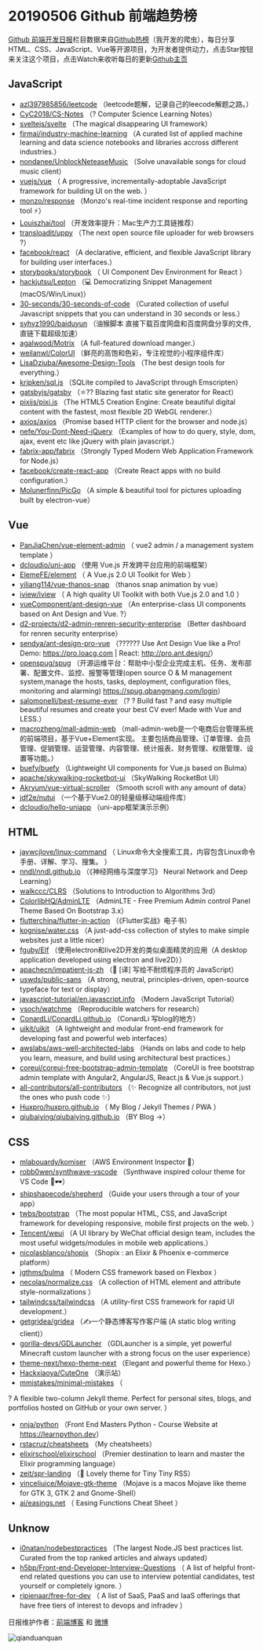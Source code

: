 # 20190506 Github 前端趋势榜

[Github 前端开发日报](https://qdkfweb.cn/c/news)栏目数据来自[Github热榜](https://github.qdkfweb.cn/)（我开发的爬虫），每日分享HTML、CSS、JavaScript、Vue等开源项目，为开发者提供动力，点击Star按钮来关注这个项目，点击Watch来收听每日的更新[Github主页](https://github.com/kujian/githubTrending)
## JavaScript

* [azl397985856/leetcode](https://github.com/azl397985856/leetcode) （leetcode题解，记录自己的leecode解题之路。）
* [CyC2018/CS-Notes](https://github.com/CyC2018/CS-Notes) （? Computer Science Learning Notes）
* [sveltejs/svelte](https://github.com/sveltejs/svelte) （The magical disappearing UI framework）
* [firmai/industry-machine-learning](https://github.com/firmai/industry-machine-learning) （A curated list of applied machine learning and data science notebooks and libraries accross different industries.）
* [nondanee/UnblockNeteaseMusic](https://github.com/nondanee/UnblockNeteaseMusic) （Solve unavailable songs for cloud music client）
* [vuejs/vue](https://github.com/vuejs/vue) （
        A progressive, incrementally-adoptable JavaScript framework for building UI on the web.
      ）
* [monzo/response](https://github.com/monzo/response) （Monzo's real-time incident response and reporting tool ⚡️）
* [Louiszhai/tool](https://github.com/Louiszhai/tool) （开发效率提升：Mac生产力工具链推荐）
* [transloadit/uppy](https://github.com/transloadit/uppy) （The next open source file uploader for web browsers ?）
* [facebook/react](https://github.com/facebook/react) （A declarative, efficient, and flexible JavaScript library for building user interfaces.）
* [storybooks/storybook](https://github.com/storybooks/storybook) （
        UI Component Dev Environment for React
      ）
* [hackjutsu/Lepton](https://github.com/hackjutsu/Lepton) （&#x1f4bb; Democratizing Snippet Management (macOS/Win/Linux)）
* [30-seconds/30-seconds-of-code](https://github.com/30-seconds/30-seconds-of-code) （Curated collection of useful Javascript snippets that you can understand in 30 seconds or less.）
* [syhyz1990/baiduyun](https://github.com/syhyz1990/baiduyun) （油猴脚本 直接下载百度网盘和百度网盘分享的文件,直链下载超级加速）
* [agalwood/Motrix](https://github.com/agalwood/Motrix) （A full-featured download manger.）
* [weilanwl/ColorUI](https://github.com/weilanwl/ColorUI) （鲜亮的高饱和色彩，专注视觉的小程序组件库）
* [LisaDziuba/Awesome-Design-Tools](https://github.com/LisaDziuba/Awesome-Design-Tools) （The best design tools for everything.）
* [kripken/sql.js](https://github.com/kripken/sql.js) （SQLite compiled to JavaScript through Emscripten）
* [gatsbyjs/gatsby](https://github.com/gatsbyjs/gatsby) （⚛️?? Blazing fast static site generator for React）
* [pixijs/pixi.js](https://github.com/pixijs/pixi.js) （The HTML5 Creation Engine: Create beautiful digital content with the fastest, most flexible 2D WebGL renderer.）
* [axios/axios](https://github.com/axios/axios) （Promise based HTTP client for the browser and node.js）
* [nefe/You-Dont-Need-jQuery](https://github.com/nefe/You-Dont-Need-jQuery) （Examples of how to do query, style, dom, ajax, event etc like jQuery with plain javascript.）
* [fabrix-app/fabrix](https://github.com/fabrix-app/fabrix) （Strongly Typed Modern Web Application Framework for Node.js）
* [facebook/create-react-app](https://github.com/facebook/create-react-app) （Create React apps with no build configuration.）
* [Molunerfinn/PicGo](https://github.com/Molunerfinn/PicGo) （A simple &amp; beautiful tool for pictures uploading built by electron-vue）

## Vue

* [PanJiaChen/vue-element-admin](https://github.com/PanJiaChen/vue-element-admin) （
        vue2 admin / a management system template
      ）
* [dcloudio/uni-app](https://github.com/dcloudio/uni-app) （使用 Vue.js 开发跨平台应用的前端框架）
* [ElemeFE/element](https://github.com/ElemeFE/element) （
        A Vue.js 2.0 UI Toolkit for Web
      ）
* [yiliang114/vue-thanos-snap](https://github.com/yiliang114/vue-thanos-snap) （thanos snap animation by vue）
* [iview/iview](https://github.com/iview/iview) （
        A high quality UI Toolkit with both Vue.js 2.0 and 1.0
      ）
* [vueComponent/ant-design-vue](https://github.com/vueComponent/ant-design-vue) （An enterprise-class UI components based on Ant Design and Vue. ?）
* [d2-projects/d2-admin-renren-security-enterprise](https://github.com/d2-projects/d2-admin-renren-security-enterprise) （Better dashboard for renren security enterprise）
* [sendya/ant-design-pro-vue](https://github.com/sendya/ant-design-pro-vue) （??‍???‍? Use Ant Design Vue like a Pro! Demo: <a href="https://pro.loacg.com" rel="nofollow">https://pro.loacg.com</a> | React: <a href="http://pro.ant.design/" rel="nofollow">http://pro.ant.design/</a>）
* [openspug/spug](https://github.com/openspug/spug) （开源运维平台：帮助中小型企业完成主机、任务、发布部署、配置文件、监控、报警等管理(open source O &amp; M management system,manage the hosts, tasks, deployment, configuration files, monitoring and alarming) <a href="https://spug.qbangmang.com/login" rel="nofollow">https://spug.qbangmang.com/login</a>）
* [salomonelli/best-resume-ever](https://github.com/salomonelli/best-resume-ever) （? ? Build fast ? and easy multiple beautiful resumes and create your best CV ever! Made with Vue and LESS.）
* [macrozheng/mall-admin-web](https://github.com/macrozheng/mall-admin-web) （mall-admin-web是一个电商后台管理系统的前端项目，基于Vue+Element实现。 主要包括商品管理、订单管理、会员管理、促销管理、运营管理、内容管理、统计报表、财务管理、权限管理、设置等功能。）
* [buefy/buefy](https://github.com/buefy/buefy) （Lightweight UI components for Vue.js based on Bulma）
* [apache/skywalking-rocketbot-ui](https://github.com/apache/skywalking-rocketbot-ui) （SkyWalking RocketBot UI）
* [Akryum/vue-virtual-scroller](https://github.com/Akryum/vue-virtual-scroller) （Smooth scroll with any amount of data）
* [jdf2e/nutui](https://github.com/jdf2e/nutui) （一个基于Vue2.0的轻量级移动端组件库）
* [dcloudio/hello-uniapp](https://github.com/dcloudio/hello-uniapp) （uni-app框架演示示例）

## HTML

* [jaywcjlove/linux-command](https://github.com/jaywcjlove/linux-command) （
        Linux命令大全搜索工具，内容包含Linux命令手册、详解、学习、搜集。
      ）
* [nndl/nndl.github.io](https://github.com/nndl/nndl.github.io) （《神经网络与深度学习》 Neural Network and Deep Learning）
* [walkccc/CLRS](https://github.com/walkccc/CLRS) （Solutions to Introduction to Algorithms 3rd）
* [ColorlibHQ/AdminLTE](https://github.com/ColorlibHQ/AdminLTE) （AdminLTE - Free Premium Admin control Panel Theme Based On Bootstrap 3.x）
* [flutterchina/flutter-in-action](https://github.com/flutterchina/flutter-in-action) （《Flutter实战》电子书）
* [kognise/water.css](https://github.com/kognise/water.css) （A just-add-css collection of styles to make simple websites just a little nicer）
* [fguby/Elf](https://github.com/fguby/Elf) （使用electron和live2D开发的类似桌面精灵的应用（A desktop application developed using electron and live2D））
* [apachecn/impatient-js-zh](https://github.com/apachecn/impatient-js-zh) （&#x1f4d6; [译] 写给不耐烦程序员的 JavaScript）
* [uswds/public-sans](https://github.com/uswds/public-sans) （A strong, neutral, principles-driven, open-source typeface for text or display）
* [javascript-tutorial/en.javascript.info](https://github.com/javascript-tutorial/en.javascript.info) （Modern JavaScript Tutorial）
* [vsoch/watchme](https://github.com/vsoch/watchme) （Reproducible watchers for research）
* [ConardLi/ConardLi.github.io](https://github.com/ConardLi/ConardLi.github.io) （ConardLi 写blog的地方）
* [uikit/uikit](https://github.com/uikit/uikit) （A lightweight and modular front-end framework for developing fast and powerful web interfaces）
* [awslabs/aws-well-architected-labs](https://github.com/awslabs/aws-well-architected-labs) （Hands on labs and code to help you learn, measure, and build using architectural best practices.）
* [coreui/coreui-free-bootstrap-admin-template](https://github.com/coreui/coreui-free-bootstrap-admin-template) （CoreUI is free bootstrap admin template with Angular2, AngularJS, React.js &amp; Vue.js support.）
* [all-contributors/all-contributors](https://github.com/all-contributors/all-contributors) （✨ Recognize all contributors, not just the ones who push code ✨）
* [Huxpro/huxpro.github.io](https://github.com/Huxpro/huxpro.github.io) （
        My Blog / Jekyll Themes / PWA
      ）
* [qiubaiying/qiubaiying.github.io](https://github.com/qiubaiying/qiubaiying.github.io) （BY Blog -&gt;）

## CSS

* [mlabouardy/komiser](https://github.com/mlabouardy/komiser) （AWS Environment Inspector &#x1f46e;）
* [robb0wen/synthwave-vscode](https://github.com/robb0wen/synthwave-vscode) （Synthwave inspired colour theme for VS Code &#x1f305;&#x1f576;）
* [shipshapecode/shepherd](https://github.com/shipshapecode/shepherd) （Guide your users through a tour of your app）
* [twbs/bootstrap](https://github.com/twbs/bootstrap) （The most popular HTML, CSS, and JavaScript framework for developing responsive, mobile first projects on the web.
      ）
* [Tencent/weui](https://github.com/Tencent/weui) （A UI library by WeChat official design team, includes the most useful widgets/modules in mobile web applications.）
* [nicolasblanco/shopix](https://github.com/nicolasblanco/shopix) （Shopix : an Elixir &amp; Phoenix e-commerce platform）
* [jgthms/bulma](https://github.com/jgthms/bulma) （
        Modern CSS framework based on Flexbox
      ）
* [necolas/normalize.css](https://github.com/necolas/normalize.css) （A collection of HTML element and attribute style-normalizations
      ）
* [tailwindcss/tailwindcss](https://github.com/tailwindcss/tailwindcss) （A utility-first CSS framework for rapid UI development.）
* [getgridea/gridea](https://github.com/getgridea/gridea) （✍️一个静态博客写作客户端 (A static blog writing client)）
* [gorilla-devs/GDLauncher](https://github.com/gorilla-devs/GDLauncher) （GDLauncher is a simple, yet powerful Minecraft custom launcher with a strong focus on the user experience）
* [theme-next/hexo-theme-next](https://github.com/theme-next/hexo-theme-next) （Elegant and powerful theme for Hexo.）
* [Hackxiaoya/CuteOne](https://github.com/Hackxiaoya/CuteOne) （演示站）
* [mmistakes/minimal-mistakes](https://github.com/mmistakes/minimal-mistakes) （
        
? A flexible two-column Jekyll theme. Perfect for personal sites, blogs, and portfolios hosted on GitHub or your own server.
      ）
* [nnja/python](https://github.com/nnja/python) （Front End Masters Python - Course Website at <a href="https://learnpython.dev" rel="nofollow">https://learnpython.dev</a>）
* [rstacruz/cheatsheets](https://github.com/rstacruz/cheatsheets) （My cheatsheets）
* [elixirschool/elixirschool](https://github.com/elixirschool/elixirschool) （Premier destination to learn and master the Elixir programming language）
* [zeit/spr-landing](https://github.com/zeit/spr-landing) （&#x1f370; Lovely theme for Tiny Tiny RSS）
* [vinceliuice/Mojave-gtk-theme](https://github.com/vinceliuice/Mojave-gtk-theme) （Mojave is a macos Mojave like theme for GTK 3, GTK 2 and Gnome-Shell）
* [ai/easings.net](https://github.com/ai/easings.net) （
        Easing Functions Cheat Sheet
      ）

## Unknow

* [i0natan/nodebestpractices](https://github.com/i0natan/nodebestpractices) （The largest Node.JS best practices list. Curated from the top ranked articles and always updated）
* [h5bp/Front-end-Developer-Interview-Questions](https://github.com/h5bp/Front-end-Developer-Interview-Questions) （
        A list of helpful front-end related questions you can use to interview potential candidates, test yourself or completely ignore.
      ）
* [ripienaar/free-for-dev](https://github.com/ripienaar/free-for-dev) （
        A list of SaaS, PaaS and IaaS offerings that have free tiers of interest to devops and infradev
      ）


日报维护作者：[前端博客](https://qdkfweb.cn/) 和 [微博](https://qdkfweb.cn/go/weibo)

![qianduanquan](https://user-images.githubusercontent.com/3055447/38468989-651132ac-3b80-11e8-8e6b-15122322a9d7.png)